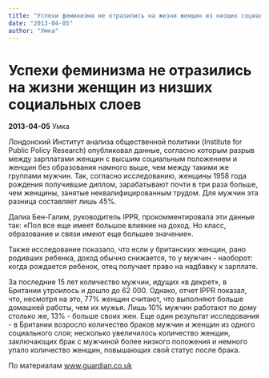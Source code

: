 ```yaml
---
title: "Успехи феминизма не отразились на жизни женщин из низших социальных слоев"
date: "2013-04-05"
author: "Умка"
---
```


# Успехи феминизма не отразились на жизни женщин из низших социальных слоев

**2013-04-05** Умка

Лондонский Институт анализа общественной политики (Institute for Public Policy Research) опубликовал данные, согласно которым разрыв между зарплатами женщин с высшим социальным положением и женщин без образования намного выше, чем между такими же группами мужчин. Так, согласно исследованию, женщины 1958 года рождения получившие диплом, зарабатывают почти в три раза больше, чем женщины, занятые неквалифицированным трудом. Для мужчин эта разница составляет лишь 45%.

Далиа Бен-Галим, руководитель IPPR, прокомментировала эти данные так: «Пол все еще имеет большое влияние на доход. Но класс, образование и связи имеют еще большее значение».

Также исследование показало, что если у британских женщин, рано родивших ребенка, доход обычно снижается, то у мужчин - наоборот: когда рождается ребенок, отец получает право на надбавку к зарплате.

За последние 15 лет количество мужчин, идущих «в декрет», в Британии утроилось и дошло до 62 000. Однако, отчет IPPR показал, что, несмотря на это, 77% женщин считают, что выполняют больше домашней работы, чем их мужья. Лишь 10% мужчин работают по дому столько же, 13% - больше своих жен. Еще один результат исследования - в Британии возросло количество браков мужчин и женщин из одного социального слоя; несколько увеличилось количество женщин, заключающих брак с мужчиной более низкого положения и немного упало количество женщин, повышающих свой статус после брака.

По материалам www.guardian.co.uk